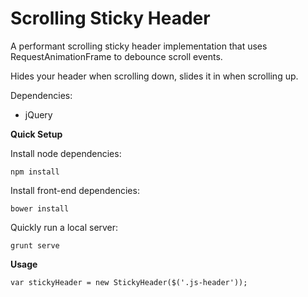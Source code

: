 # Scrolling Sticky Header

A performant scrolling sticky header implementation that uses RequestAnimationFrame to debounce scroll events.

Hides your header when scrolling down, slides it in when scrolling up.

Dependencies:

* jQuery

**Quick Setup**

Install node dependencies: 

    npm install
    
Install front-end dependencies:

    bower install
    
Quickly run a local server:

    grunt serve

**Usage**

    var stickyHeader = new StickyHeader($('.js-header'));

